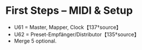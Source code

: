 # First Steps – MIDI & Setup

- U61 = Master, Mapper, Clock【137†source】
- U62 = Preset-Empfänger/Distributor【135†source】
- Merge 5 optional.
